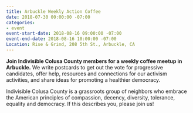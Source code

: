 ```yaml
---
title: Arbuckle Weekly Action Coffee
date: 2018-07-30 00:00:00 -07:00
categories:
- event
event-start-date: 2018-08-16 09:00:00 -07:00
event-end-date: 2018-08-16 10:00:00 -07:00
Location: Rise & Grind, 208 5th St., Arbuckle, CA
---
```


**Join Indivisible Colusa County members for a weekly coffee meetup in Arbuckle.** We write postcards to get out the vote for progressive candidates, offer help, resources and connections for our activism activities, and share ideas for promoting a healthier democracy.

Indivisible Colusa County is a grassroots group of neighbors who embrace the American principles of compassion, decency, diversity, tolerance, equality and democracy. If this describes you, please join us!